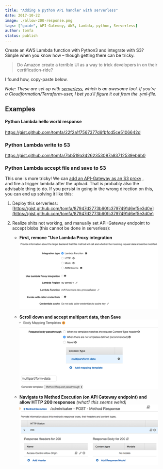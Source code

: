 ```yaml
---
title: "Adding a python API handler with serverless"
date: 2017-10-22
image: ./allow-200-response.png
tags: ["guide", API-Gateway, AWS, Lambda, python, Serverless]
author: tomfa
status: publish
---
```


Create an AWS Lambda function with Python3 and integrate with S3? 
Simple when you know how – though getting there can be tricky.  

> Do Amazon create a terrible UI as a way to trick developers in on their certification-ride?

I found how, copy-paste below. 

_Note: These are set up with [serverless](https://serverless.com/), which is an
 awesome tool. If you're a Cloudformation/Terraform-user, I bet you'll figure it 
 out from the .yml-file._ 
 
## Examples

#### Python Lambda hello world response 
https://gist.github.com/tomfa/22f2a1f7567377d6fbfcd5ce5106642d 
 
### Python Lambda write to S3
https://gist.github.com/tomfa/7bb519a34262353087a83712539eb6b0 

### Python Lambda accept file and save to S3

This one is more tricky! We can
[add an API-Gateway as an S3 proxy](http://docs.aws.amazon.com/apigateway/latest/developerguide/integrating-api-with-aws-services-s3.html)
, and fire a trigger lambda after the upload. That is probably also the advisable 
thing to do. If you persist in going in the wrong direction on this, you can 
end up solving it like this:

1.  Deploy this serverless: [https://gist.github.com/tomfa/87947d2773b60fc3797491d6ef5e3d0e](https://gist.github.com/tomfa/87947d2773b60fc3797491d6ef5e3d0e)

2.  Realize shits not working, and manually set API-Gateway endpoint to accept blobs (this cannot be done in serverless):
    *   **First, remove "Use Lambda Proxy integration** ![](./remove-lambda-proxy.png)

    *   **Scroll down and accept multipart data, then Save** ![](./accept-multipart.png)
    
    *   **Navigate to Method Execution (on API Gateway endpoint) and allow HTTP 200 responses** _(what? this seems weird)_ ![](./allow-200-response.png)
